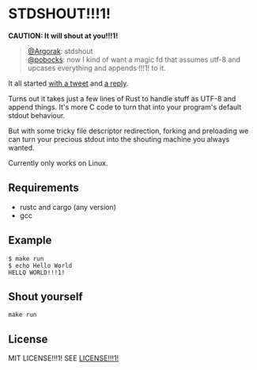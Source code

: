 # STDSHOUT!!!1!

**CAUTION: It will shout at you!!!1!**

> [@Argorak](https://github.com/skade): stdshout  
> [@pobocks](https://github.com/pobocks): now I kind of want a magic fd that assumes utf-8 and upcases everything and appends !!!1! to it.

It all started [with a tweet](https://twitter.com/Argorak/status/836532440420204544) and [a reply](https://twitter.com/pobocks/status/836534631822409728).

Turns out it takes just a few lines of Rust to handle stuff as UTF-8 and append things.
It's more C code to turn that into your program's default stdout behaviour.

But with some tricky file descriptor redirection, forking and preloading we can turn your precious stdout
into the shouting machine you always wanted.

Currently only works on Linux.

## Requirements

* rustc and cargo (any version)
* gcc

## Example

```
$ make run
$ echo Hello World
HELLO WORLD!!!1!
```

## Shout yourself

```
make run
```

## License

MIT LICENSE!!!1! SEE [LICENSE!!!1!](LICENSE)

